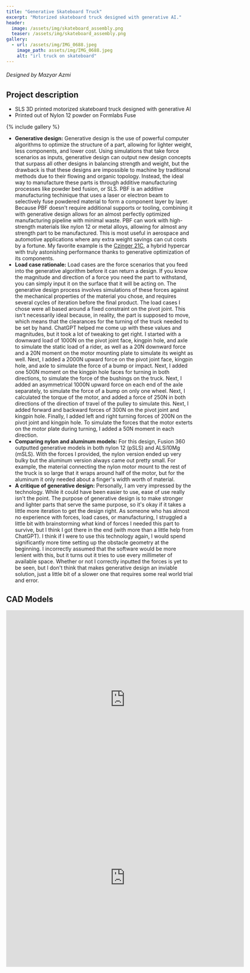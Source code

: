 ```yaml
---
title: "Generative Skateboard Truck"
excerpt: "Motorized skateboard truck designed with generative AI."
header:
  image: /assets/img/skateboard_assembly.png
  teaser: /assets/img/skateboard_assembly.png
gallery:
  - url: /assets/img/IMG_0688.jpeg
    image_path: assets/img/IMG_0688.jpeg
    alt: "irl truck on skateboard"
---
```

###### Designed by Mazyar Azmi

## Project description

* SLS 3D printed motorized skateboard truck designed with generative AI
* Printed out of Nylon 12 powder on Formlabs Fuse

{% include gallery %}

* **Generative design:** Generative design is the use of powerful computer algorithms to optimize the structure of a part, allowing for lighter weight, less components, and lower cost. Using simulations that take force scenarios as inputs, generative design can output new design concepts that surpass all other designs in balancing strength and weight, but the drawback is that these designs are impossible to machine by traditional methods due to their flowing and organic topology. Instead, the ideal way to manufacture these parts is through additive manufacturing processes like powder bed fusion, or SLS. PBF is an additive manufacturing techinique that uses a laser or electron beam to selectively fuse powdered material to form a component layer by layer. Because PBF doesn't require additional supports or tooling, combining it with generative design allows for an almost perfectly optimized manufacturing pipeline with minimal waste. PBF can work with high-strength materials like nylon 12 or metal alloys, allowing for almost any strength part to be manufactured. This is most useful in aerospace and automotive applications where any extra weight savings can cut costs by a fortune. My favorite example is the [Czinger 21C](https://czinger.com/revolutionary-technology), a hybrid hypercar with truly astonishing performance thanks to generative optimization of its components.
* **Load case rationale:** Load cases are the force scenarios that you feed into the generative algorithm before it can return a design. If you know the magnitude and direction of a force you need the part to withstand, you can simply input it on the surface that it will be acting on. The generative design process involves simulations of these forces against the mechanical properties of the material you chose, and requires several cycles of iteration before the final product. The load cases I chose were all based around a fixed constraint on the pivot joint. This isn't necessarily ideal because, in reality, the part is supposed to move, which means that the clearances for the turning of the truck needed to be set by hand. ChatGPT helped me come up with these values and magnitudes, but it took a lot of tweaking to get right. I started with a downward load of 1000N on the pivot joint face, kingpin hole, and axle to simulate the static load of a rider, as well as a 20N downward force and a 20N moment on the motor mounting plate to simulate its weight as well. Next, I added a 2000N upward force on the pivot joint face, kingpin hole, and axle to simulate the force of a bump or impact. Next, I added one 500N moment on the kingpin hole faces for turning in both directions, to simulate the force of the bushings on the truck. Next, I added an asymmetrical 1000N upward force on each end of the axle separately, to simulate the force of a bump on only one wheel. Next, I calculated the torque of the motor, and added a force of 250N in both directions of the direction of travel of the pulley to simulate this. Next, I added forward and backward forces of 300N on the pivot joint and kingpin hole. Finally, I added left and right turning forces of 200N on the pivot joint and kingpin hole. To simulate the forces that the motor exterts on the motor plate during turning, I added a 50N moment in each direction.
* **Comparing nylon and aluminum models:** For this design, Fusion 360 outputted generative models in both nylon 12 (pSLS) and ALSi10Mg (mSLS). With the forces I provided, the nylon version ended up very bulky but the aluminum version always came out pretty small. For example, the material connecting the nylon motor mount to the rest of the truck is so large that it wraps around half of the motor, but for the aluminum it only needed about a finger's width worth of material.
* **A critique of generative design:** Personally, I am very impressed by the technology. While it could have been easier to use, ease of use really isn't the point. The purpose of generative design is to make stronger and lighter parts that serve the same purpose, so it's okay if it takes a little more iteration to get the design right. As someone who has almost no experience with forces, load cases, or manufacturing, I struggled a little bit with brainstorming what kind of forces I needed this part to survive, but I think I got there in the end (with more than a little help from ChatGPT). I think if I were to use this technology again, I would spend significantly more time setting up the obstacle geometry at the beginning. I incorrectly assumed that the software would be more lenient with this, but it turns out it tries to use every millimeter of available space. Whether or not I correctly inputted the forces is yet to be seen, but I don't think that makes generative design an inviable solution, just a little bit of a slower one that requires some real world trial and error.

## CAD Models

<iframe src="https://vanderbilt643.autodesk360.com/shares/public/SH286ddQT78850c0d8a43c7f44200515f9c3?mode=embed" width="640" height="480" allowfullscreen="true" webkitallowfullscreen="true" mozallowfullscreen="true"  frameborder="0"></iframe>

<iframe src="https://vanderbilt643.autodesk360.com/shares/public/SH286ddQT78850c0d8a47351caef4adb1351?mode=embed" width="640" height="480" allowfullscreen="true" webkitallowfullscreen="true" mozallowfullscreen="true"  frameborder="0"></iframe>
